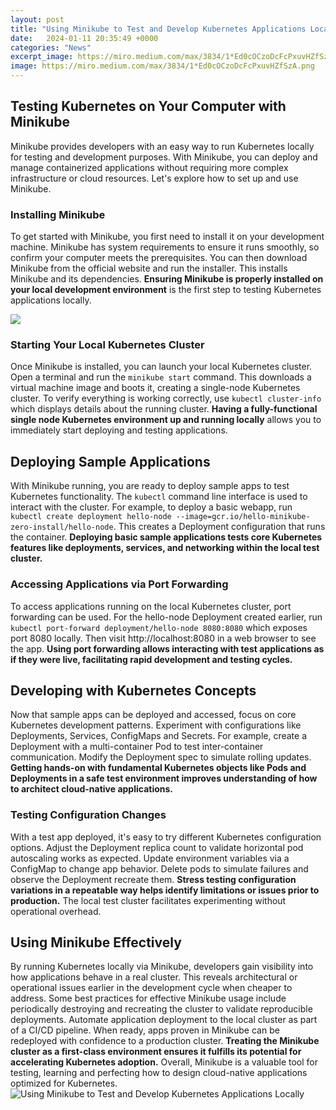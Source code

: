 ```yaml
---
layout: post
title: "Using Minikube to Test and Develop Kubernetes Applications Locally"
date:   2024-01-11 20:35:49 +0000
categories: "News"
excerpt_image: https://miro.medium.com/max/3834/1*Ed0cOCzoDcFcPxuvHZfSzA.png
image: https://miro.medium.com/max/3834/1*Ed0cOCzoDcFcPxuvHZfSzA.png
---
```


## Testing Kubernetes on Your Computer with Minikube
Minikube provides developers with an easy way to run Kubernetes locally for testing and development purposes. With Minikube, you can deploy and manage containerized applications without requiring more complex infrastructure or cloud resources. Let's explore how to set up and use Minikube.
### Installing Minikube 
To get started with Minikube, you first need to install it on your development machine. Minikube has system requirements to ensure it runs smoothly, so confirm your computer meets the prerequisites. You can then download Minikube from the official website and run the installer. This installs Minikube and its dependencies. **Ensuring Minikube is properly installed on your local development environment** is the first step to testing Kubernetes applications locally.

![](https://assets.digitalocean.com/articles/minikube/dashboard.png)
### Starting Your Local Kubernetes Cluster
Once Minikube is installed, you can launch your local Kubernetes cluster. Open a terminal and run the `minikube start` command. This downloads a virtual machine image and boots it, creating a single-node Kubernetes cluster. To verify everything is working correctly, use `kubectl cluster-info` which displays details about the running cluster. **Having a fully-functional single node Kubernetes environment up and running locally** allows you to immediately start deploying and testing applications.
## Deploying Sample Applications 
With Minikube running, you are ready to deploy sample apps to test Kubernetes functionality. The `kubectl` command line interface is used to interact with the cluster. For example, to deploy a basic webapp, run `kubectl create deployment hello-node --image=gcr.io/hello-minikube-zero-install/hello-node`. This creates a Deployment configuration that runs the container. **Deploying basic sample applications tests core Kubernetes features like deployments, services, and networking within the local test cluster.**
### Accessing Applications via Port Forwarding
To access applications running on the local Kubernetes cluster, port forwarding can be used. For the hello-node Deployment created earlier, run `kubectl port-forward deployment/hello-node 8080:8080` which exposes port 8080 locally. Then visit http://localhost:8080 in a web browser to see the app. **Using port forwarding allows interacting with test applications as if they were live, facilitating rapid development and testing cycles.** 
## Developing with Kubernetes Concepts
Now that sample apps can be deployed and accessed, focus on core Kubernetes development patterns. Experiment with configurations like Deployments, Services, ConfigMaps and Secrets. For example, create a Deployment with a multi-container Pod to test inter-container communication. Modify the Deployment spec to simulate rolling updates. **Getting hands-on with fundamental Kubernetes objects like Pods and Deployments in a safe test environment improves understanding of how to architect cloud-native applications.**
### Testing Configuration Changes 
With a test app deployed, it's easy to try different Kubernetes configuration options. Adjust the Deployment replica count to validate horizontal pod autoscaling works as expected. Update environment variables via a ConfigMap to change app behavior. Delete pods to simulate failures and observe the Deployment recreate them. **Stress testing configuration variations in a repeatable way helps identify limitations or issues prior to production.** The local test cluster facilitates experimenting without operational overhead.
## Using Minikube Effectively 
By running Kubernetes locally via Minikube, developers gain visibility into how applications behave in a real cluster. This reveals architectural or operational issues earlier in the development cycle when cheaper to address. Some best practices for effective Minikube usage include periodically destroying and recreating the cluster to validate reproducible deployments. Automate application deployment to the local cluster as part of a CI/CD pipeline. When ready, apps proven in Minikube can be redeployed with confidence to a production cluster. **Treating the Minikube cluster as a first-class environment ensures it fulfills its potential for accelerating Kubernetes adoption.** Overall, Minikube is a valuable tool for testing, learning and perfecting how to design cloud-native applications optimized for Kubernetes.
 ![Using Minikube to Test and Develop Kubernetes Applications Locally](https://miro.medium.com/max/3834/1*Ed0cOCzoDcFcPxuvHZfSzA.png)